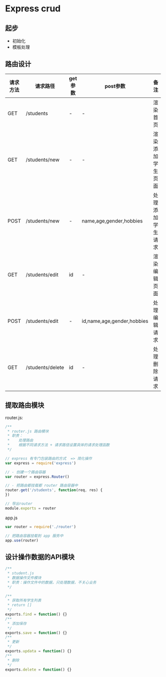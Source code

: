 # Express crud

## 起步

- 初始化
- 模板处理

## 路由设计

| 请求方法 | 请求路径         | get参数 | post参数                   | 备注             |
| -------- | ---------------- | ------- | -------------------------- | ---------------- |
| GET      | /students        | -       | -                          | 渲染首页         |
| GET      | /students/new    | -       | -                          | 渲染添加学生页面 |
| POST     | /students/new    | -       | name,age,gender,hobbies    | 处理添加学生请求 |
| GET      | /students/edit   | id      | -                          | 渲染编辑页面     |
| POST     | /students/edit   | -       | id,name,age,gender,hobbies | 处理编辑请求     |
| GET      | /students/delete | id      | -                          | 处理删除请求     |

## 提取路由模块

router.js:

```js
/**
 * router.js 路由模块
 * 职责：
 *    处理路由
 *    根据不同请求方法 + 请求路径设置具体的请求处理函数
 */

// express 有专门包装路由的方式  => 简化操作
var express = require('express')

// - 创建一个路由容器
var router = express.Router()

// - 把路由都挂载都 router 路由容器中
router.get('/students', function(req, res) {
})

// 导出router
module.exports = router
```

app.js

```js
var router = require('./router')

// 把路由容器挂载到 app 服务中
app.use(router)
```

## 设计操作数据的API模块

```js
/**
 * student.js
 * 数据操作文件模块
 * 职责：操作文件中的数据，只处理数据，不关心业务
 */

/**
 * 获取所有学生列表
 * return []
 */
exports.find = function() {}
/**
 * 添加保存
 */
exports.save = function() {}
/**
 * 更新
 */
exports.updata = function() {}
/**
 * 删除
 */
exports.delete = function() {}
```